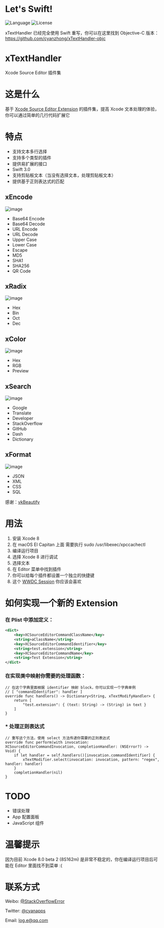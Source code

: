 # Let's Swift!
![Language](https://img.shields.io/badge/language-Swift%203.0-orange.svg)
![License](https://img.shields.io/badge/license-MIT-blue.svg)

xTextHandler 已经完全使用 Swift 重写，你可以在这里找到 Objective-C 版本：https://github.com/cyanzhong/xTextHandler-objc

# xTextHandler
Xcode Source Editor 插件集

# 这是什么
基于 [Xcode Source Editor Extension](https://developer.apple.com/videos/play/wwdc2016/414/) 的插件集，提高 Xcode 文本处理的体验，你可以通过简单的几行代码扩展它

# 特点
- 支持文本多行选择
- 支持多个类型的插件
- 提供易扩展的接口
- Swift 3.0
- 支持剪贴板文本（当没有选择文本，处理剪贴板文本）
- 提供基于正则表达式的匹配

## xEncode
![image](https://raw.githubusercontent.com/cyanzhong/xTextHandler/master/GIFs/xEncode.gif)
- Base64 Encode
- Base64 Decode
- URL Encode
- URL Decode
- Upper Case
- Lower Case
- Escape
- MD5
- SHA1
- SHA256
- QR Code

## xRadix
![image](https://raw.githubusercontent.com/cyanzhong/xTextHandler/master/GIFs/xRadix.gif)
- Hex
- Bin
- Oct
- Dec

## xColor
![image](https://raw.githubusercontent.com/cyanzhong/xTextHandler/master/GIFs/xColor.gif)
- Hex
- RGB
- Preview

## xSearch
![image](https://raw.githubusercontent.com/cyanzhong/xTextHandler/master/GIFs/xSearch.gif)
- Google
- Translate
- Developer
- StackOverflow
- GitHub
- Dash
- Dictionary

## xFormat
![image](https://raw.githubusercontent.com/cyanzhong/xTextHandler/master/GIFs/xFormat.gif)
- JSON
- XML
- CSS
- SQL

感谢：[vkBeautify](https://github.com/vkiryukhin/vkBeautify)

# 用法
1. 安装 Xcode 8
2. 在 macOS EI Capitan 上面 需要执行 sudo /usr/libexec/xpccachectl
3. 编译运行项目
4. 选择 Xcode 8 进行调试
5. 选择文本
6. 在 Editor 菜单中找到插件
7. 你可以给每个插件都设置一个独立的快捷键
8. 这个 [WWDC Session](https://developer.apple.com/videos/play/wwdc2016/414/) 你应该会喜欢

# 如何实现一个新的 Extension
### 在 Plist 中添加定义：
```xml
<dict>
    <key>XCSourceEditorCommandClassName</key>
    <string>aClassName</string>
    <key>XCSourceEditorCommandIdentifier</key>
    <string>test.extension</string>
    <key>XCSourceEditorCommandName</key>
    <string>Test Extension</string>
</dict>
```
### 在实现类中映射你需要的处理函数：
```objc
// 在这个字典里面根据 identifier 映射 block，你可以实现一个字典单例
// [ "commandIdentifier": handler ]
override func handlers() -> Dictionary<String, xTextModifyHandler> {
    return [
        "test.extension": { (text: String) -> (String) in text }
    ]
}
```
### * 处理正则表达式
```objc
// 重写这个方法，使用 select 方法传递你需要的正则表达式
override func perform(with invocation: XCSourceEditorCommandInvocation, completionHandler: (NSError?) -> Void) {
    if let handler = self.handlers()[invocation.commandIdentifier] {
        xTextModifier.select(invocation: invocation, pattern: "regex", handler: handler)
    }
    completionHandler(nil)
}
```

# TODO
- 错误处理
- App 配置面板
- JavaScript 组件

# 温馨提示
因为目前 Xcode 8.0 beta 2 (8S162m) 是非常不稳定的，你在编译运行项目后可能在 Editor 里面找不到菜单 :(

# 联系方式
Weibo: [@StackOverflowError](http://weibo.com/0x00eeee/)

Twitter: [@cyanapps](https://twitter.com/cyanapps)

Email: [log.e@qq.com](mailto:log.e@qq.com)
